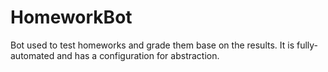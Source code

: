 # HomeworkBot
Bot used to test homeworks and grade them base on the results. It is fully-automated and has a configuration for abstraction.
